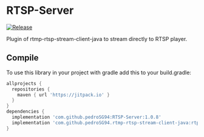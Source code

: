 # RTSP-Server

[![Release](https://jitpack.io/v/pedroSG94/RTSP-Server.svg)](https://jitpack.io/#pedroSG94/RTSP-Server)

Plugin of rtmp-rtsp-stream-client-java to stream directly to RTSP player.

## Compile

To use this library in your project with gradle add this to your build.gradle:

```gradle
allprojects {
  repositories {
    maven { url 'https://jitpack.io' }
  }
}
dependencies {
  implementation 'com.github.pedroSG94:RTSP-Server:1.0.8'
  implementation 'com.github.pedroSG94.rtmp-rtsp-stream-client-java:rtplibrary:2.0.2'
}

```
